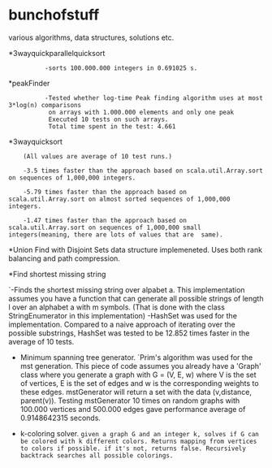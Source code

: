 # bunchofstuff
various algorithms, data structures, solutions etc.

*3wayquickparallelquicksort

              -sorts 100.000.000 integers in 0.691025 s.


*peakFinder 

              -Tested whether log-time Peak finding algorithm uses at most 3*log(n) comparisons
               on arrays with 1.000.000 elements and only one peak
               Executed 10 tests on such arrays.
               Total time spent in the test: 4.661
              
              
*3wayquicksort

        (All values are average of 10 test runs.)
        
        -3.5 times faster than the approach based on scala.util.Array.sort on sequences of 1,000,000 integers.
        
        -5.79 times faster than the approach based on scala.util.Array.sort on almost sorted sequences of 1,000,000 integers.
        
        -1.47 times faster than the approach based on scala.util.Array.sort on sequences of 1,000,000 small integers(meaning, there are lots of values that are  same).

         
*Union Find with Disjoint Sets data structure implemeneted. Uses both rank balancing and path compression.

*Find shortest missing string    

  `-Finds the shortest missing string over alpabet a. This implementation assumes you have a function that can generate all possible strings of length l over an alphabet a with m symbols. (That is done with the class StringEnumerator in this implementation) 
  -HashSet was used for the implementation. Compared to a naive approach of iterating over the possible substrings, HashSet was tested to be 12.852 times faster in the average of 10 tests.

* Minimum spanning tree generator.
  `Prim's algorithm was used for the mst generation. This piece of code assumes you already have a 'Graph' class where you generate a graph with G = (V, E, w) where V is the set of vertices, E is the set of edges and w is the corresponding weights to these edges. mstGenerator will return a set with the data (v,distance, parent(v)). Testing mstGenerator 10 times on random graphs with 100.000 vertices and 500.000 edges gave performance average of 0.9148642315 seconds. 
  
  
* k-coloring solver. 
 `given a graph G and an integer k, solves if G can be colored with k different colors. Returns mapping from vertices to colors if possible. if it's not, returns false. Recursively backtrack searches all possible colorings. `
